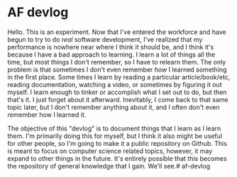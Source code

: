 # AF devlog

Hello. This is an experiment. Now that I've entered the workforce and have begun to try to do *real* software development, I've realized that my performance is nowhere near where I think it should be, and I think it's because I have a bad approach to learning. I learn a lot of things all the time, but most things I don't remember, so I have to relearn them. The only problem is that sometimes I don't even remember *how* I learned something in the first place. Some times I learn by reading a particular article/book/etc, reading documentation, watching a video, or sometimes by figuring it out myself. I learn enough to tinker or accomplish what I set out to do, but then that's it. I just forget about it afterward. Inevitably, I come back to that same topic later, but I don't remember anything about it, and I often don't even remember how I learned it.

The objective of this "devlog" is to document things that I learn as I learn them. I'm primarily doing this for myself, but I think it also might be useful for other people, so I'm going to make it a public repository on Github. This is meant to focus on computer science related topics, however, it may expand to other things in the future. It's entirely possible that this becomes the repository of general knowledge that I gain. We'll see.# af-devlog
